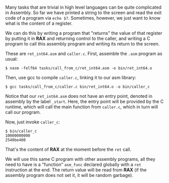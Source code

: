 Many tasks that are trivial in high level languages can be quite complicated in
Assembly. So far we have printed a string to the screen and read the exit code
of a program via `echo $?`. Sometimes, however, we just want to know what is
the content of a register.

We can do this by writing a program that "returns" the value of that register
by putting it in **RAX** and returning control to the caller, and writing a
C program to call this assembly program and writing its return to the screen.

These are `ret_int64.asm` and `caller.c`. First, assemble the `.asm` program
as usual:

    $ nasm -felf64 tasks/call_from_c/ret_int64.asm -o bin/ret_int64.o

Then, use gcc to compile `caller.c`, linking it to our asm library:

    $ gcc tasks/call_from_c/caller.c bin/ret_int64.o -o bin/caller_c

Notice that our `ret_int64.asm` does not have an entry point, denoted in
assembly by the label `_start`. Here, the entry point will be provided by
the C runtime, which will call the main function from `caller.c`, which in turn
will call our program.

Now, just invoke `caller_c`:

    $ bin/caller_c
    10000000000
    2540be400

That's the content of **RAX** at the moment before the `ret` call.

We will use this same C program with other assembly programs, all they need
to have is a "function" `asm_func` declared globally with a `ret`
instruction at the end. The return value will be read from **RAX** (if 
the assembly program does not set it, it will be random garbage).
